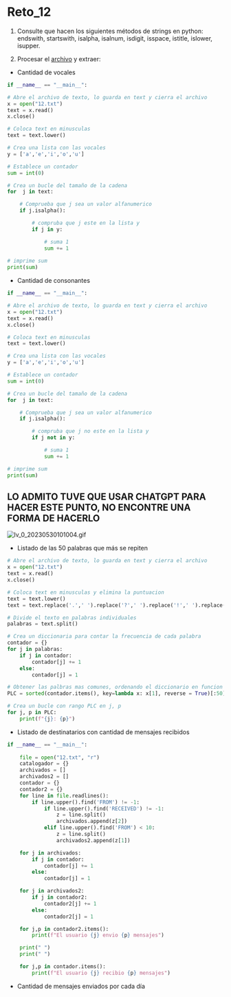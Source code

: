 # Reto_12

1. Consulte que hacen los siguientes métodos de strings en python: endswith, startswith, isalpha, isalnum, isdigit, isspace, istitle, islower, isupper.

2. Procesar el <a href="https://drive.google.com/file/d/1lGmlAz157fIDp2zk95KInTSJguZusI91/view?usp=sharing">archivo</a> y extraer:
 - Cantidad de vocales
```python
if __name__ == "__main__":

# Abre el archivo de texto, lo guarda en text y cierra el archivo
x = open("12.txt")
text = x.read()
x.close()

# Coloca text en minusculas
text = text.lower()

# Crea una lista con las vocales
y = ['a','e','i','o','u']

# Establece un contador
sum = int(0)

# Crea un bucle del tamaño de la cadena
for  j in text:

    # Comprueba que j sea un valor alfanumerico
    if j.isalpha():

        # compruba que j este en la lista y
        if j in y:

            # suma 1
            sum += 1
            
# imprime sum    
print(sum)
```
- Cantidad de consonantes
```python
if __name__ == "__main__":

# Abre el archivo de texto, lo guarda en text y cierra el archivo
x = open("12.txt")
text = x.read()
x.close()

# Coloca text en minusculas
text = text.lower()

# Crea una lista con las vocales
y = ['a','e','i','o','u']

# Establece un contador
sum = int(0)

# Crea un bucle del tamaño de la cadena
for  j in text:

    # Comprueba que j sea un valor alfanumerico
    if j.isalpha():

        # compruba que j no este en la lista y
        if j not in y:

            # suma 1
            sum += 1

# imprime sum    
print(sum)
```

##  LO ADMITO TUVE QUE USAR CHATGPT PARA HACER ESTE PUNTO, NO ENCONTRE UNA FORMA DE HACERLO
![lv_0_20230530101004.gif](https://github.com/PCPCRACK/Reto_12/assets/127131700/1488757a-4b11-4cfd-9599-9f0fee3c9d81)
- Listado de las 50 palabras que más se repiten
```python
# Abre el archivo de texto, lo guarda en text y cierra el archivo
x = open("12.txt")
text = x.read()
x.close()

# Coloca text en minusculas y elimina la puntuacion
text = text.lower()
text = text.replace('.',' ').replace('?',' ').replace('!',' ').replace(',',' ')

# Divide el texto en palabras individuales
palabras = text.split()

# Crea un diccionaria para contar la frecuencia de cada palabra
contador = {}
for j in palabras:
    if j in contador:
        contador[j] += 1
    else:
        contador[j] = 1

# Obtener las palbras mas comunes, ordenando el diccionario en funcion de los valores y se toman las 50 palabras
PLC = sorted(contador.items(), key=lambda x: x[1], reverse = True)[:50]

# Crea un bucle con rango PLC en j, p
for j, p in PLC:
    print(f"{j}: {p}")
```
- Listado de destinatarios con cantidad de mensajes recibidos
```python
if __name__ == "__main__":
    
    file = open("12.txt", "r")
    catalogador = {}
    archivados = []
    archivados2 = []
    contador = {}
    contador2 = {}
    for line in file.readlines():
        if line.upper().find('FROM') != -1:
            if line.upper().find('RECEIVED') != -1:
                z = line.split()
                archivados.append(z[2])
            elif line.upper().find('FROM') < 10:
                z = line.split()
                archivados2.append(z[1])

    for j in archivados:
        if j in contador:
            contador[j] += 1
        else:
            contador[j] = 1

    for j in archivados2:
        if j in contador2:
            contador2[j] += 1
        else:
            contador2[j] = 1

    for j,p in contador2.items():
        print(f"El usuario {j} envio {p} mensajes")

    print(" ")
    print(" ")

    for j,p in contador.items():
        print(f"El usuario {j} recibio {p} mensajes")
```
- Cantidad de mensajes enviados por cada día
```python

```
